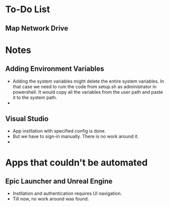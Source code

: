 # To-Do List

## Map Network Drive

# Notes

## Adding Environment Variables

- Adding the system variables might delete the entire system variables. In that case we need to rum the code from setup.sh as administrator in powershell. It would copy all the variables from the user path and paste it to the system path.
- 
## Visual Studio

-  App instllation with specified config is done.
-  But we have to sign-in manually. There is no work around it.
-  
# Apps that couldn't be automated

## Epic Launcher and Unreal Engine

- Instllation and authentication requires UI navigation. 
- Till now, no work around was found.

